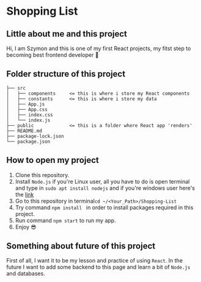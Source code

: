 # Shopping List
## Little about me and this project
Hi, I am Szymon and this is one of my first React projects, my fitst step to becoming best frontend developer :eyes:
## Folder structure of this project
```
├── src
│   ├── components     <= this is where i store my React components
│   ├── constants      <= this is where i store my data
│   ├── App.js
│   ├── App.css
│   ├── index.css
│   └── index.js
├── public             <= this is a folder where React app 'renders' 
├── README.md
├── package-lock.json
└── package.json
```
## How to open my project
1. Clone this repository.
2. Install ```Node.js``` if you're Linux user, all you have to do is open terminal and type in ```sudo apt install nodejs``` and if you're windows user here's the [link](https://radixweb.com/blog/installing-npm-and-nodejs-on-windows-and-mac) 
3. Go to this repository in terminal```cd ~/<Your_Path>/Shopping-List ```
4. Try command ```npm install ``` in order to install packages required in this project.
5. Run command ```npm start``` to run my app.
6. Enjoy 😎

## Something about future of this project
First of all, I want it to be my lesson and practice of using ```React```. In the future I want to add some backend to this page and learn a bit of ```Node.js``` and databases.


